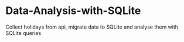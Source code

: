 # Data-Analysis-with-SQLite
Collect holidays from api, migrate data to SQLite and analyse them with SQLite queries
